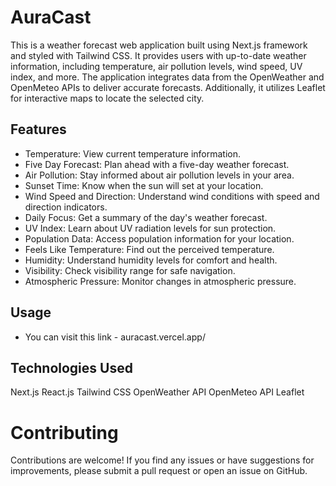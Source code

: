 # AuraCast
This is a weather forecast web application built using Next.js framework and styled with Tailwind CSS. It provides users with up-to-date weather information, including temperature, air pollution levels, wind speed, UV index, and more. The application integrates data from the OpenWeather and OpenMeteo APIs to deliver accurate forecasts. Additionally, it utilizes Leaflet for interactive maps to locate the selected city.

## Features
* Temperature: View current temperature information.
* Five Day Forecast: Plan ahead with a five-day weather forecast.
* Air Pollution: Stay informed about air pollution levels in your area.
* Sunset Time: Know when the sun will set at your location.
* Wind Speed and Direction: Understand wind conditions with speed and direction indicators.
* Daily Focus: Get a summary of the day's weather forecast.
* UV Index: Learn about UV radiation levels for sun protection.
* Population Data: Access population information for your location.
* Feels Like Temperature: Find out the perceived temperature.
* Humidity: Understand humidity levels for comfort and health.
* Visibility: Check visibility range for safe navigation.
* Atmospheric Pressure: Monitor changes in atmospheric pressure.


## Usage
* You can visit this link - auracast.vercel.app/

## Technologies Used
Next.js
React.js
Tailwind CSS
OpenWeather API
OpenMeteo API
Leaflet

# Contributing
Contributions are welcome! If you find any issues or have suggestions for improvements, please submit a pull request or open an issue on GitHub.

